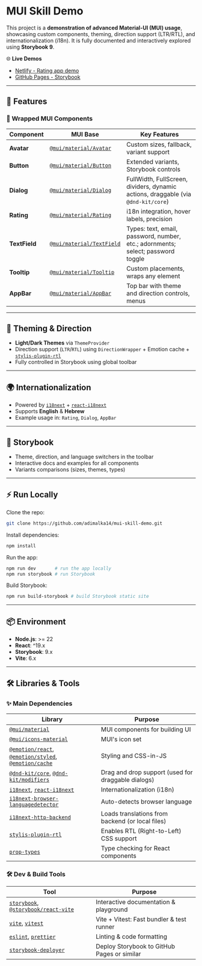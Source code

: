# MUI Skill Demo

This project is a **demonstration of advanced Material-UI (MUI) usage**, showcasing custom components, theming, direction support (LTR/RTL), and internationalization (i18n). It is fully documented and interactively explored using **Storybook 9**.

🌐 **Live Demos**

- [Netlify - Rating app demo](https://mui-skill-demo.netlify.app/)
- [GitHub Pages - Storybook](https://adimalka14.github.io/mui-skill-demo)

---

## 🚀 Features

### 🧩 Wrapped MUI Components

| Component     | MUI Base                                                                   | Key Features                                                                      |
| ------------- | -------------------------------------------------------------------------- | --------------------------------------------------------------------------------- |
| **Avatar**    | [`@mui/material/Avatar`](https://mui.com/material-ui/react-avatar/)        | Custom sizes, fallback, variant support                                           |
| **Button**    | [`@mui/material/Button`](https://mui.com/material-ui/react-button/)        | Extended variants, Storybook controls                                             |
| **Dialog**    | [`@mui/material/Dialog`](https://mui.com/material-ui/react-dialog/)        | FullWidth, FullScreen, dividers, dynamic actions, draggable (via `@dnd-kit/core`) |
| **Rating**    | [`@mui/material/Rating`](https://mui.com/material-ui/react-rating/)        | i18n integration, hover labels, precision                                         |
| **TextField** | [`@mui/material/TextField`](https://mui.com/material-ui/react-text-field/) | Types: text, email, password, number, etc.; adornments; select; password toggle   |
| **Tooltip**   | [`@mui/material/Tooltip`](https://mui.com/material-ui/react-tooltip/)      | Custom placements, wraps any element                                              |
| **AppBar**    | [`@mui/material/AppBar`](https://mui.com/material-ui/react-app-bar/)       | Top bar with theme and direction controls, menus                                  |

---

## 🎨 Theming & Direction

- **Light/Dark Themes** via `ThemeProvider`
- Direction support (`LTR`/`RTL`) using `DirectionWrapper` + Emotion cache + [`stylis-plugin-rtl`](https://github.com/Emotion-js/rtl)
- Fully controlled in Storybook using global toolbar

---

## 🌍 Internationalization

- Powered by [`i18next`](https://www.i18next.com/) + [`react-i18next`](https://react.i18next.com/)
- Supports **English** & **Hebrew**
- Example usage in: `Rating`, `Dialog`, `AppBar`

---

## 📖 Storybook

- Theme, direction, and language switchers in the toolbar
- Interactive docs and examples for all components
- Variants comparisons (sizes, themes, types)

---

## ⚡ Run Locally

Clone the repo:

```bash
git clone https://github.com/adimalka14/mui-skill-demo.git
```

Install dependencies:

```bash
npm install
```

Run the app:

```bash
npm run dev       # run the app locally
npm run storybook # run Storybook
```

Build Storybook:

```bash
npm run build-storybook # build Storybook static site
```

---

## 📦 Environment

- **Node.js**: >= 22
- **React**: ^19.x
- **Storybook**: 9.x
- **Vite**: 6.x

---

## 🛠 Libraries & Tools

### ✨ Main Dependencies

| Library                                                                                                                                                          | Purpose                                            |
| ---------------------------------------------------------------------------------------------------------------------------------------------------------------- | -------------------------------------------------- |
| [`@mui/material`](https://mui.com/)                                                                                                                              | MUI components for building UI                     |
| [`@mui/icons-material`](https://mui.com/material-ui/material-icons/)                                                                                             | MUI's icon set                                     |
| [`@emotion/react`](https://emotion.sh/docs/introduction), [`@emotion/styled`](https://emotion.sh/docs/styled), [`@emotion/cache`](https://emotion.sh/docs/cache) | Styling and CSS-in-JS                              |
| [`@dnd-kit/core`](https://dndkit.com/), [`@dnd-kit/modifiers`](https://dndkit.com/)                                                                              | Drag and drop support (used for draggable dialogs) |
| [`i18next`](https://www.i18next.com/), [`react-i18next`](https://react.i18next.com/)                                                                             | Internationalization (i18n)                        |
| [`i18next-browser-languagedetector`](https://github.com/i18next/i18next-browser-languageDetector)                                                                | Auto-detects browser language                      |
| [`i18next-http-backend`](https://github.com/i18next/i18next-http-backend)                                                                                        | Loads translations from backend (or local files)   |
| [`stylis-plugin-rtl`](https://github.com/Emotion-js/rtl)                                                                                                         | Enables RTL (Right-to-Left) CSS support            |
| [`prop-types`](https://www.npmjs.com/package/prop-types)                                                                                                         | Type checking for React components                 |

### 🛠 Dev & Build Tools

| Tool                                                                                                                         | Purpose                                     |
| ---------------------------------------------------------------------------------------------------------------------------- | ------------------------------------------- |
| [`storybook`](https://storybook.js.org/), [`@storybook/react-vite`](https://storybook.js.org/docs/react/get-started/install) | Interactive documentation & playground      |
| [`vite`](https://vitejs.dev/), [`vitest`](https://vitest.dev/)                                                               | Vite + Vitest: Fast bundler & test runner   |
| [`eslint`](https://eslint.org/), [`prettier`](https://prettier.io/)                                                          | Linting & code formatting                   |
| [`storybook-deployer`](https://github.com/storybookjs/storybook-deployer)                                                    | Deploy Storybook to GitHub Pages or similar |

